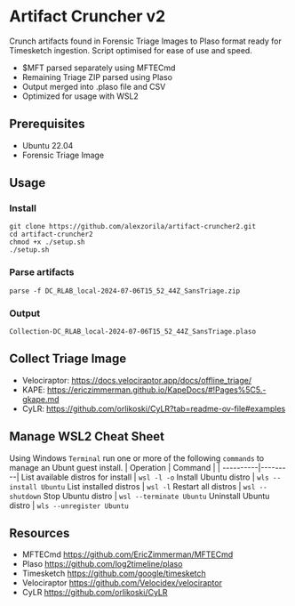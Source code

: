 # Artifact Cruncher v2
Crunch artifacts found in Forensic Triage Images to Plaso format ready for Timesketch ingestion. Script optimised for ease of use and speed.
* $MFT parsed separately using MFTECmd
* Remaining Triage ZIP parsed using Plaso
* Output merged into .plaso file and CSV
* Optimized for usage with WSL2

## Prerequisites
* Ubuntu 22.04
* Forensic Triage Image

## Usage
### Install
```
git clone https://github.com/alexzorila/artifact-cruncher2.git
cd artifact-cruncher2
chmod +x ./setup.sh
./setup.sh
```
### Parse artifacts
```
parse -f DC_RLAB_local-2024-07-06T15_52_44Z_SansTriage.zip
```
### Output
```
Collection-DC_RLAB_local-2024-07-06T15_52_44Z_SansTriage.plaso
```
## Collect Triage Image
* Velociraptor: https://docs.velociraptor.app/docs/offline_triage/
* KAPE: https://ericzimmerman.github.io/KapeDocs/#!Pages%5C5.-gkape.md
* CyLR: https://github.com/orlikoski/CyLR?tab=readme-ov-file#examples

## Manage WSL2 Cheat Sheet
Using Windows `Terminal` run one or more of the following `commands` to manage an Ubunt guest install.
| Operation | Command |
| ----------|---------|
List available distros for install | `wsl -l -o`
Install Ubuntu distro | `wls --install Ubuntu`
List installed distros | `wsl -l`
Restart all distros | `wsl --shutdown`
Stop Ubuntu distro | `wsl --terminate Ubuntu`
Uninstall Ubuntu distro |  `wls --unregister Ubuntu`

## Resources
* MFTECmd https://github.com/EricZimmerman/MFTECmd
* Plaso https://github.com/log2timeline/plaso
* Timesketch https://github.com/google/timesketch
* Velociraptor https://github.com/Velocidex/velociraptor
* CyLR https://github.com/orlikoski/CyLR
